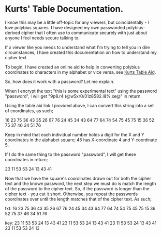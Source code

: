# Kurts' Table Documentation.
I know this may be a little off-topic for any viewers, but coincidentally - I love polybius squares. I have designed my own passworded polybius-derived cipher that I often use to communicate securely with just about anyone I feel needs secure talking to.

If a viewer like you needs to understand what I'm trying to tell you in dire circumstances, I have created this documentation on how to understand my cipher text.

To begin, I have created an online aid to help in converting polybius coordinates to characters in my alphabet or vice versa, see [Kurts Table Aid](https://chib.xyz/polybius/kurttable.html).

So, how does it work with a password? Let me explain.

When I encrypt the text "this is some experimental text" using the password "password", I will get "9p8.r4 )@w5xr0/01z8582.l8%,xe@" in return.

Using the table aid link I provided above, I can convert this string into a set of coordinates, as such;

16 23 75 36 43 35 26 67 76 24 45 34 43 64 77 64 74 54 75 45 75 15 36 52 75 37 46 34 51 76

Keep in mind that each individual number holds a digit for the X and Y coordinates in the alphabet square; 45 has X-coordinate 4 and Y-coordinate 5.

If I do the same thing to the password "password", I will get these coordinates in return;

23 11 53 53 24 13 43 41

Now that we have the square's coordinates drawn out for both the cipher text and the known password, the next step we must do is match the length of the password to the cipher text. So, if the password is longer than the cipher text - you cut it short. Otherwise, you repeat the passwords coordinates over until the length matches that of the cipher text. As such;

txt: 16 23 75 36 43 35 26 67 76 24 45 34 43 64 77 64 74 54 75 45 75 15 36 52 75 37 46 34 51 76

key: 23 11 53 53 24 13 43 41 23 11 53 53 24 13 43 41 23 11 53 53 24 13 43 41 23 11 53 53 24 13

